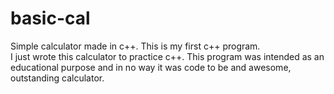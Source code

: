 basic-cal
=========

Simple calculator made in c++. This is my first c++ program.  
I just wrote this calculator to practice c++.
This program was intended as an educational purpose and in no way it was code to be and awesome, outstanding calculator.
